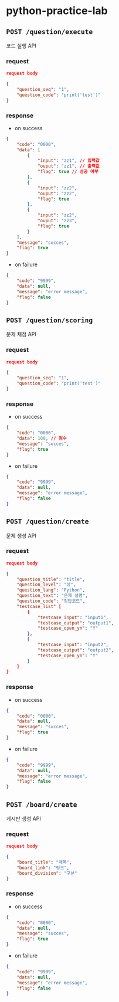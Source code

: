 # python-practice-lab

## `POST /question/execute`
코드 실행  API
### request

```json
request body

{
    "question_seq": "1",
    "question_code": "print('test')"
}
```

### response

- on success

```json
{
    "code": "0000",
    "data": [
        {
            "input": "zz1", // 입력값
            "ouput": "zz1", // 출력값
            "flag": true // 성공 여부
        },
        {
            "input": "zz2",
            "ouput": "zz2",
            "flag": true
        },
        {
            "input": "zz2",
            "ouput": "zz3",
            "flag": true
        }
    ],
    "message": "succes",
    "flag": true
}
```
- on failure

```json
{
    "code": "9999",
    "data": null,
    "message": "error message",
    "flag": false
}
```

## `POST /question/scoring`
문제 채점  API
### request

```json
request body

{
    "question_seq": "1",
    "question_code": "print('test')"
}
```

### response

- on success

```json
{
    "code": "0000",
    "data": 100, // 점수
    "message": "succes",
    "flag": true
}
```
- on failure

```json
{
    "code": "9999",
    "data": null,
    "message": "error message",
    "flag": false
}
```



## `POST /question/create`
문제 생성  API
### request

```json
request body

{
    "question_title": "title",
    "question_level": "상",
    "question_lang": "Python",
    "question_text": "문제 설명",
    "question_code": "정답코드",
    "testcase_list" [
        {
            "testcase_input": "input1",
            "testcase_output": "output1",
            "testcase_open_yn": "Y"
        },
        {
            "testcase_input": "input2",
            "testcase_output": "output2",
            "testcase_open_yn": "Y"
        }
    ]
}
```

### response

- on success

```json
{
    "code": "0000",
    "data": null,
    "message": "succes",
    "flag": true
}
```
- on failure

```json
{
    "code": "9999",
    "data": null,
    "message": "error message",
    "flag": false
}
```

## `POST /board/create`
게시판 생성  API
### request

```json
request body

{
    "board_title": "제목",
    "board_link": "링크",
    "board_division": "구분"
}
```

### response

- on success

```json
{
    "code": "0000",
    "data": null,
    "message": "succes",
    "flag": true
}
```
- on failure

```json
{
    "code": "9999",
    "data": null,
    "message": "error message",
    "flag": false
}
```
